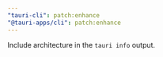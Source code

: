 ```yaml
---
"tauri-cli": patch:enhance
"@tauri-apps/cli": patch:enhance
---
```


Include architecture in the `tauri info` output.
